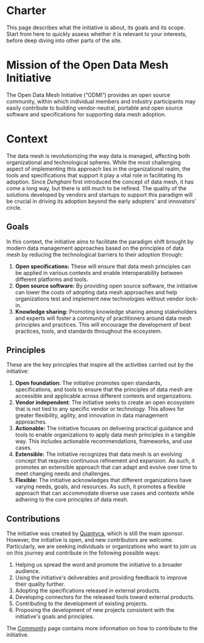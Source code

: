 # Charter

This page describes what the initiative is about, its goals and its scope. Start from here to quickly assess whether it is relevant to your interests, before deep diving into other parts of the site.

# Mission of the Open Data Mesh Initiative
The Open Data Mesh Initiative (“ODMI”) provides an open source community, within which individual members and industry participants may easily contribute to building vendor-neutral, portable and open source software and specifications for supporting data mesh adoption.

# Context
The data mesh is revolutionizing the way data is managed, affecting both organizational and technological spheres. While the most challenging aspect of implementing this approach lies in the organizational realm, the tools and specifications that support it play a vital role in facilitating its adoption. Since *Dehghani* first introduced the concept of data mesh, it has come a long way, but there is still much to be refined. The quality of the solutions developed by vendors and startups to support this paradigm will be crucial in driving its adoption beyond the early adopters' and innovators' circle.

## Goals
In this context, the initiative aims to facilitate the paradigm shift brought by modern data management approaches based on the principles of data mesh by reducing the technological barriers to their adoption through:

1. **Open specifications:** These will ensure that data mesh principles can be applied in various contexts and enable interoperability between different platforms and tools.
1. **Open source software:** By providing open source software, the initiative can lower the costs of adopting data mesh approaches and help organizations test and implement new technologies without vendor lock-in.
1. **Knowledge sharing:** Promoting knowledge sharing among stakeholders and experts will foster a community of practitioners around data mesh principles and practices. This will encourage the development of best practices, tools, and standards throughout the ecosystem.

## Principles
These are the key principles that inspire all the activities carried out by the initiative:

1. **Open foundation:** The initiative promotes open standards, specifications, and tools to ensure that the principles of data mesh are accessible and applicable across different contexts and organizations.
1. **Vendor independent**: The initiative seeks to create an open ecosystem that is not tied to any specific vendor or technology. This allows for greater flexibility, agility, and innovation in data management approaches.
1. **Actionable:** The initiative focuses on delivering practical guidance and tools to enable organizations to apply data mesh principles in a tangible way. This includes actionable recommendations, frameworks, and use cases.
1. **Extensible:** The initiative recognizes that data mesh is an evolving concept that requires continuous refinement and expansion. As such, it promotes an extensible approach that can adapt and evolve over time to meet changing needs and challenges.
1. **Flexible:** The initiative acknowledges that different organizations have varying needs, goals, and resources. As such, it promotes a flexible approach that can accommodate diverse use cases and contexts while adhering to the core principles of data mesh.

## Contributions
The initiative was created by [Quantyca](../community/quantyca.md), which is still the main sponsor. However, the initiative is open, and new contributors are welcome. Particularly, we are seeking individuals or organizations who want to join us on this journey and contribute in the following possible ways:

1. Helping us spread the word and promote the initiative to a broader audience.
1. Using the initiative's deliverables and providing feedback to improve their quality further.
1. Adopting the specifications released in external products.
1. Developing connectors for the released tools toward external products.
1. Contributing to the development of existing projects.
1. Proposing the development of new projects consistent with the initiative's goals and principles.

The [Community](../community/index.md) page contains more information on how to contribute to the initiative.
